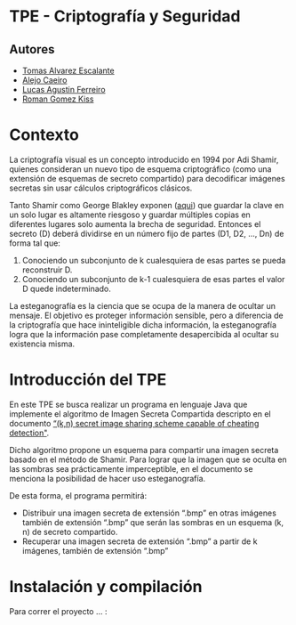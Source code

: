 # TPE - Criptografía y Seguridad

## Autores
- [Tomas Alvarez Escalante](https://github.com/tomalvarezz)
- [Alejo Caeiro](https://github.com/AleCaeiro)
- [Lucas Agustin Ferreiro](https://github.com/lukyferreiro)
- [Roman Gomez Kiss](https://github.com/rgomezkiss)


# Contexto

La criptografía visual es un concepto introducido en 1994 por Adi Shamir, quienes 
consideran un nuevo tipo de esquema criptográfico (como una extensión de esquemas
de secreto compartido) para decodificar imágenes secretas sin usar cálculos criptográficos clásicos.

Tanto Shamir como George Blakley exponen ([aqui](docs/Secreto_Compartido.pdf)) que guardar
la clave en un solo lugar es altamente riesgoso y guardar múltiples copias en diferentes
lugares solo aumenta la brecha de seguridad. Entonces el secreto (D) deberá dividirse en
un número fijo de partes (D1, D2, ..., Dn) de forma tal que: 
1. Conociendo un subconjunto de k cualesquiera de esas partes se pueda reconstruir D. 
2. Conociendo un subconjunto de k-1 cualesquiera de esas partes el valor D quede indeterminado. 

La esteganografía es la ciencia que se ocupa de la manera de ocultar un mensaje.
El objetivo es proteger información sensible, pero a diferencia de la criptografía que hace
ininteligible dicha información, la esteganografía logra que la información pase completamente
desapercibida al ocultar su existencia misma. 

# Introducción del TPE

En este TPE se busca realizar un programa en lenguaje Java que implemente el algoritmo de Imagen
Secreta Compartida descripto en el documento [“(k,n) secret image sharing scheme capable of
cheating detection"](docs/Paper_Algoritmo.pdf).

Dicho algoritmo propone un esquema para compartir una imagen secreta basado en el método de Shamir.
Para lograr que la imagen que se oculta en las sombras sea prácticamente imperceptible, en el
documento se menciona la posibilidad de hacer uso esteganografía. 

De esta forma, el programa permitirá: 
- Distribuir una imagen secreta de extensión “.bmp” en otras imágenes también de extensión “.bmp” que serán las sombras en un esquema (k, n) de secreto compartido. 
- Recuperar una imagen secreta de extensión “.bmp” a partir de k imágenes, también de extensión “.bmp” 

# Instalación y compilación

Para correr el proyecto ... :